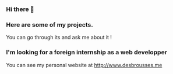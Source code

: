 ### Hi there 👋

### Here are some of my projects. 
 You can go through its and ask me about it !

### I'm looking for a foreign internship as a web developper
You can see my personal website at http://www.desbrousses.me 

<!--
**QuentinDesbrousses/quentinDesbrousses** is a ✨ _special_ ✨ repository because its `README.md` (this file) appears on your GitHub profile.

Here are some ideas to get you started:

- 🔭 I’m currently working on ...
- 🌱 I’m currently learning ...
- 👯 I’m looking to collaborate on ...
- 🤔 I’m looking for help with ...
- 💬 Ask me about ...
- 📫 How to reach me: ...
- 😄 Pronouns: ...
- ⚡ Fun fact: ...
-->

